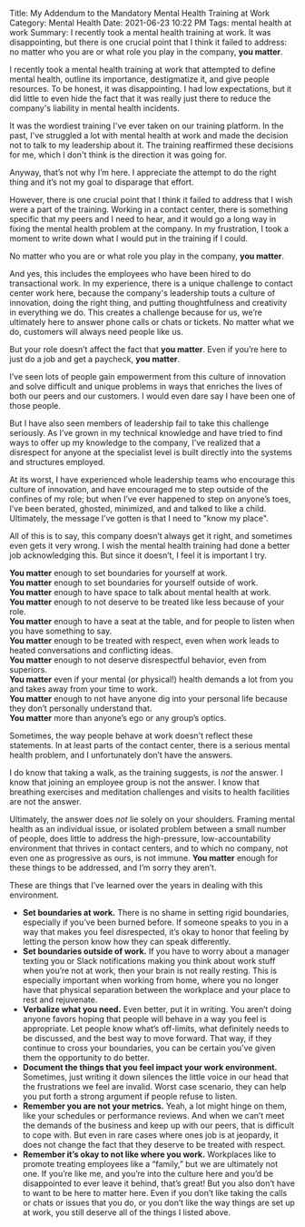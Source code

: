 Title: My Addendum to the Mandatory Mental Health Training at Work
Category: Mental Health
Date: 2021-06-23 10:22 PM
Tags: mental health at work
Summary:
    I recently took a mental health training at work. It was disappointing, but there is one crucial point that I think it failed to address: no matter who you are or what role you play in the company, **you matter**. 

I recently took a mental health training at work that attempted to define mental health, outline its importance, destigmatize it, and give people resources. To be honest, it was disappointing. I had low expectations, but it did little to even hide the fact that it was really just there to reduce the company's liability in mental health incidents.

It was the wordiest training I've ever taken on our training platform. In the past, I've struggled a lot with mental health at work and made the decision not to talk to my leadership about it. The training reaffirmed these decisions for me, which I don't think is the direction it was going for. 

Anyway, that’s not why I’m here. I appreciate the attempt to do the right thing and it’s not my goal to disparage that effort.

However, there is one crucial point that I think it failed to address that I wish were a part of the training. Working in a contact center, there is something specific that my peers and I need to hear, and it would go a long way in fixing the mental health problem at the company. In my frustration, I took a moment to write down what I would put in the training if I could.

No matter who you are or what role you play in the company, **you matter**. 

And yes, this includes the employees who have been hired to do transactional work. In my experience, there is a unique challenge to contact center work here, because the company's leadership touts a culture of innovation, doing the right thing, and putting thoughtfulness and creativity in everything we do. This creates a challenge because for us, we’re ultimately here to answer phone calls or chats or tickets. No matter what we do, customers will always need people like us.

But your role doesn’t affect the fact that **you matter**. Even if you’re here to just do a job and get a paycheck, **you matter**.

I’ve seen lots of people gain empowerment from this culture of innovation and solve difficult and unique problems in ways that enriches the lives of both our peers and our customers. I would even dare say I have been one of those people.

But I have also seen members of leadership fail to take this challenge seriously. As I’ve grown in my technical knowledge and have tried to find ways to offer up my knowledge to the company, I’ve realized that a disrespect for anyone at the specialist level is built directly into the systems and structures employed.

At its worst, I have experienced whole leadership teams who encourage this culture of innovation, and have encouraged me to step outside of the confines of my role; but when I’ve ever happened to step on anyone’s toes, I’ve been berated, ghosted, minimized, and and talked to like a child. Ultimately, the message I’ve gotten is that I need to "know my place".

All of this is to say, this company doesn’t always get it right, and sometimes even gets it very wrong. I wish the mental health training had done a better job acknowledging this. But since it doesn’t, I feel it is important I try.

**You matter** enough to set boundaries for yourself at work.<br />
**You matter** enough to set boundaries for yourself outside of work.<br />
**You matter** enough to have space to talk about mental health at work.<br />
**You matter** enough to not deserve to be treated like less because of your role.<br />
**You matter** enough to have a seat at the table, and for people to listen when you have something to say.<br />
**You matter** enough to be treated with respect, even when work leads to heated conversations and conflicting ideas.<br />
**You matter** enough to not deserve disrespectful behavior, even from superiors.<br />
**You matter** even if your mental (or physical!) health demands a lot from you and takes away from your time to work.<br />
**You matter** enough to not have anyone dig into your personal life because they don’t personally understand that.<br />
**You matter** more than anyone’s ego or any group’s optics.

Sometimes, the way people behave at work doesn't reflect these statements. In at least parts of the contact center, there is a serious mental health problem, and I unfortunately don’t have the answers.

I do know that taking a walk, as the training suggests, is *not* the answer. I know that joining an employee group is not the answer. I know that breathing exercises and meditation challenges and visits to health facilities are not the answer.

Ultimately, the answer does *not* lie solely on your shoulders. Framing mental health as an individual issue, or isolated problem between a small number of people, does little to address the high-pressure, low-accountability environment that thrives in contact centers, and to which no company, not even one as progressive as ours, is not immune. **You matter** enough for these things to be addressed, and I’m sorry they aren’t.

These are things that I’ve learned over the years in dealing with this environment.

- **Set boundaries at work.** There is no shame in setting rigid boundaries, especially if you’ve been burned before. If someone speaks to you in a way that makes you feel disrespected, it’s okay to honor that feeling by letting the person know how they can speak differently.
- **Set boundaries outside of work.** If you have to worry about a manager texting you or Slack notifications making you think about work stuff when you’re not at work, then your brain is not really resting. This is especially important when working from home, where you no longer have that physical separation between the workplace and your place to rest and rejuvenate.
- **Verbalize what you need.** Even better, put it in writing. You aren’t doing anyone favors hoping that people will behave in a way you feel is appropriate. Let people know what’s off-limits, what definitely needs to be discussed, and the best way to move forward. That way, if they continue to cross your boundaries, you can be certain you’ve given them the opportunity to do better.
- **Document the things that you feel impact your work environment.** Sometimes, just writing it down silences the little voice in our head that the frustrations we feel are invalid. Worst case scenario, they can help you put forth a strong argument if people refuse to listen.
- **Remember you are not your metrics.** Yeah, a lot might hinge on them, like your schedules or performance reviews. And when we can’t meet the demands of the business and keep up with our peers, that is difficult to cope with. But even in rare cases where ones job is at jeopardy, it does not change the fact that they deserve to be treated with respect.
- **Remember it’s okay to not like where you work.** Workplaces like to promote treating employees like a “family,” but we are ultimately not one. If you’re like me, and you’re into the culture here and you’d be disappointed to ever leave it behind, that’s great! But you also don’t have to want to be here to matter here. Even if you don’t like taking the calls or chats or issues that you do, or you don’t like the way things are set up at work, you still deserve all of the things I listed above.
